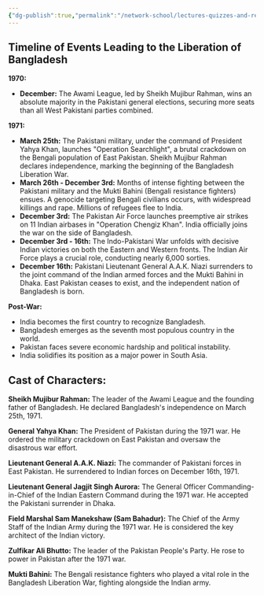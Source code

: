 ```yaml
---
{"dg-publish":true,"permalink":"/network-school/lectures-quizzes-and-references/briefs-timelines-and-study-guides/indian-history/indian-history-1971-war-timeline/"}
---
```



## Timeline of Events Leading to the Liberation of Bangladesh

**1970:**

- **December:** The Awami League, led by Sheikh Mujibur Rahman, wins an absolute majority in the Pakistani general elections, securing more seats than all West Pakistani parties combined.

**1971:**

- **March 25th:** The Pakistani military, under the command of President Yahya Khan, launches "Operation Searchlight", a brutal crackdown on the Bengali population of East Pakistan. Sheikh Mujibur Rahman declares independence, marking the beginning of the Bangladesh Liberation War.
- **March 26th - December 3rd:** Months of intense fighting between the Pakistani military and the Mukti Bahini (Bengali resistance fighters) ensues. A genocide targeting Bengali civilians occurs, with widespread killings and rape. Millions of refugees flee to India.
- **December 3rd:** The Pakistan Air Force launches preemptive air strikes on 11 Indian airbases in "Operation Chengiz Khan". India officially joins the war on the side of Bangladesh.
- **December 3rd - 16th:** The Indo-Pakistani War unfolds with decisive Indian victories on both the Eastern and Western fronts. The Indian Air Force plays a crucial role, conducting nearly 6,000 sorties.
- **December 16th:** Pakistani Lieutenant General A.A.K. Niazi surrenders to the joint command of the Indian armed forces and the Mukti Bahini in Dhaka. East Pakistan ceases to exist, and the independent nation of Bangladesh is born.

**Post-War:**

- India becomes the first country to recognize Bangladesh.
- Bangladesh emerges as the seventh most populous country in the world.
- Pakistan faces severe economic hardship and political instability.
- India solidifies its position as a major power in South Asia.

## Cast of Characters:

**Sheikh Mujibur Rahman:** The leader of the Awami League and the founding father of Bangladesh. He declared Bangladesh's independence on March 25th, 1971.

**General Yahya Khan:** The President of Pakistan during the 1971 war. He ordered the military crackdown on East Pakistan and oversaw the disastrous war effort.

**Lieutenant General A.A.K. Niazi:** The commander of Pakistani forces in East Pakistan. He surrendered to Indian forces on December 16th, 1971.

**Lieutenant General Jagjit Singh Aurora:** The General Officer Commanding-in-Chief of the Indian Eastern Command during the 1971 war. He accepted the Pakistani surrender in Dhaka.

**Field Marshal Sam Manekshaw (Sam Bahadur):** The Chief of the Army Staff of the Indian Army during the 1971 war. He is considered the key architect of the Indian victory.

**Zulfikar Ali Bhutto:** The leader of the Pakistan People's Party. He rose to power in Pakistan after the 1971 war.

**Mukti Bahini:** The Bengali resistance fighters who played a vital role in the Bangladesh Liberation War, fighting alongside the Indian army.